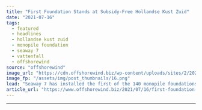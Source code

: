 ```yaml
---
title: "First Foundation Stands at Subsidy-Free Hollandse Kust Zuid"
date: "2021-07-16"
tags: 
  - featured
  - headlines
  - hollandse kust zuid
  - monopile foundation
  - seaway 7
  - vattenfall
  - offshorewind
source: "offshorewind"
image_url: "https://cdn.offshorewind.biz/wp-content/uploads/sites/2/2021/07/16093003/First-monopile-foundation-at-HKZ.png"
image_fp: "/assets/img/post_thumbnails/16.png"
lead: "Seaway 7 has installed the first of the 140 monopile foundations at the Hollandse"
article_url: "https://www.offshorewind.biz/2021/07/16/first-foundation-stands-at-subsidy-free-hollandse-kust-zuid/"
---
```


---

